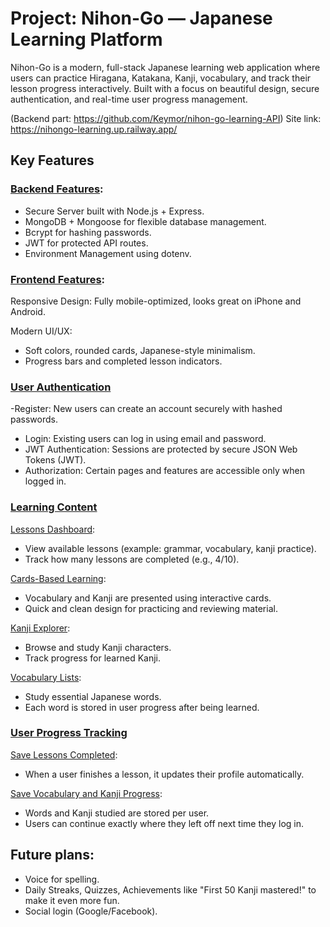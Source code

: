 # Project: Nihon-Go — Japanese Learning Platform

Nihon-Go is a modern, full-stack Japanese learning web application where users can practice Hiragana, Katakana, Kanji, vocabulary, and track their lesson progress interactively.
Built with a focus on beautiful design, secure authentication, and real-time user progress management.

(Backend part: https://github.com/Keymor/nihon-go-learning-API)
Site link: https://nihongo-learning.up.railway.app/

## Key Features

### <ins>Backend Features</ins>:

- Secure Server built with Node.js + Express.
- MongoDB + Mongoose for flexible database management.
- Bcrypt for hashing passwords.
- JWT for protected API routes.
- Environment Management using dotenv.

### <ins>Frontend Features</ins>:

Responsive Design:
Fully mobile-optimized, looks great on iPhone and Android.

Modern UI/UX:
- Soft colors, rounded cards, Japanese-style minimalism.
- Progress bars and completed lesson indicators.

### <ins>User Authentication</ins>

-Register: New users can create an account securely with hashed passwords.
- Login: Existing users can log in using email and password.
- JWT Authentication: Sessions are protected by secure JSON Web Tokens (JWT).
- Authorization: Certain pages and features are accessible only when logged in.

### <ins>Learning Content</ins>

<ins>Lessons Dashboard</ins>:
- View available lessons (example: grammar, vocabulary, kanji practice).
- Track how many lessons are completed (e.g., 4/10).

<ins>Cards-Based Learning</ins>:
- Vocabulary and Kanji are presented using interactive cards.
- Quick and clean design for practicing and reviewing material.

<ins>Kanji Explorer</ins>:
- Browse and study Kanji characters.
- Track progress for learned Kanji.

<ins>Vocabulary Lists</ins>:
- Study essential Japanese words.
- Each word is stored in user progress after being learned.

### <ins>User Progress Tracking</ins>

<ins>Save Lessons Completed</ins>:
- When a user finishes a lesson, it updates their profile automatically.

<ins>Save Vocabulary and Kanji Progress</ins>:
- Words and Kanji studied are stored per user.
- Users can continue exactly where they left off next time they log in.

## Future plans:

- Voice for spelling.
- Daily Streaks, Quizzes, Achievements like "First 50 Kanji mastered!" to make it even more fun.
- Social login (Google/Facebook).
